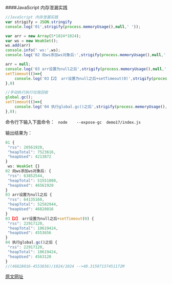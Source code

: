 ####JavaScript 内存泄漏实践```javascript //JavaScript 内存泄漏实践var strigify = JSON.stringifyconsole.log('01',strigify(process.memoryUsage(),null,' '));var arr = new Array(5*1024*1024);var ws = new WeakSet();ws.add(arr)console.info(' ws:',ws);console.log('02 向ws添加ws对象后:',strigify(process.memoryUsage(),null,' '));arr = null;console.log('03 arr设置为null之后',strigify(process.memoryUsage(),null,' '));setTimeout(()=>{    console.log('03【2】 arr设置为null之后+setTimeout(0)',strigify(process.memoryUsage(),null,' '));},0)//手动执行执行垃圾回收global.gc();setTimeout(()=>{    console.log('04 执行global.gc()之后',strigify(process.memoryUsage(),null,' '));},0);```命令行下输入下面命令：` node    --expose-gc  demo17/index.js`输出结果为：```javascript01 { "rss": 20561920, "heapTotal": 7523616, "heapUsed": 4213872} ws: WeakSet {}02 向ws添加ws对象后: { "rss": 63852544, "heapTotal": 51551008, "heapUsed": 46561920}03 arr设置为null之后 { "rss": 64135168, "heapTotal": 52582944, "heapUsed": 46828016}03【2】 arr设置为null之后+setTimeout(0) { "rss": 22917120, "heapTotal": 10619424, "heapUsed": 4553656}04 执行global.gc()之后 { "rss": 22917120, "heapTotal": 10619424, "heapUsed": 4563120}//(46828016-4553656)/1024/1024 -->40.31597137451172M```[原文网址](http://mp.weixin.qq.com/s/uHlBjM8Oy11n4sVBmuIE0Q) 
